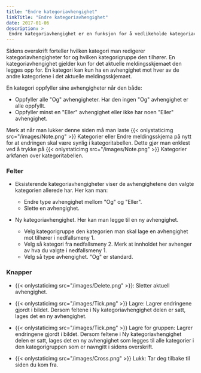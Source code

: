 ```yaml
---
title: "Endre kategoriavhengighet"
linkTitle: "Endre kategoriavhengighet"
date: 2017-01-06
description: >
 Endre kategoriavhengighet er en funksjon for å vedlikeholde kategoriavhengigheter. Startes fra Endre meldingsskjema / Kategorier. 
---
```

Sidens overskrift forteller hvilken kategori man redigerer kategoriavhengigheter for og hvilken kategorigruppe den tilhører. En kategoriavhengighet gjelder kun for det aktuelle meldingsskjemaet den legges opp for. En kategori kan kun ha en avhengighet mot hver av de andre kategoriene i det aktuelle meldingsskjemaet.

En kategori oppfyller sine avhengigheter når den både:

- Oppfyller alle "Og" avhengigheter. Har den ingen "Og" avhengighet er alle oppfyllt.
- Oppfyller minst en "Eller" avhengighet eller ikke har noen "Eller" avhengighet.

Merk at når man lukker denne siden må man laste {{< onlystaticimg src="/images/Note.png" >}} Kategorier eller Endre meldingsskjema på nytt for at endringen skal være synlig i kategoritabellen. Dette gjør man enklest ved å trykke på {{< onlystaticimg src="/images/Note.png" >}} Kategorier arkfanen over kategoritabellen.

### Felter

- Eksisterende kategoriavhengigheter viser de avhengighetene den valgte kategorien allerede har. Her kan man:
  - Endre type avhengighet mellom "Og" og "Eller".
  - Slette en avhengighet.
    
- Ny kategoriavhengighet. Her kan man legge til en ny avhengighet.
  - Velg kategorigruppe den kategorien man skal lage en avhengighet mot tilhører i nedfallsmeny 1.
  - Velg så kategori fra nedfallsmeny 2. Merk at innholdet her avhenger av hva du valgte i nedfallsmeny 1.
  - Velg så type avhengighet. "Og" er standard.

### Knapper

- {{< onlystaticimg src="/images/Delete.png" >}}: Sletter aktuell avhengighet.
    
- {{< onlystaticimg src="/images/Tick.png" >}} Lagre: Lagrer endringene gjordt i bildet. Dersom feltene i Ny kategoriavhengighet delen er satt, lages det en ny avhengighet.
    
- {{< onlystaticimg src="/images/Tick.png" >}} Lagre for gruppen: Lagrer endringene gjordt i bildet. Dersom feltene i Ny kategoriavhengighet delen er satt, lages det en ny avhengighet som legges til alle kategorier i den kategorigruppen som er navngitt i sidens overskrift.
    
- {{< onlystaticimg src="/images/Cross.png" >}} Lukk: Tar deg tilbake til siden du kom fra.
